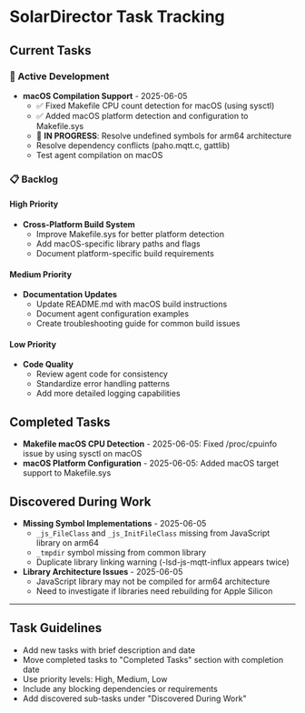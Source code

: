 # SolarDirector Task Tracking

## Current Tasks

### 🔨 Active Development
- **macOS Compilation Support** - 2025-06-05
  - ✅ Fixed Makefile CPU count detection for macOS (using sysctl)
  - ✅ Added macOS platform detection and configuration to Makefile.sys
  - 🔄 **IN PROGRESS**: Resolve undefined symbols for arm64 architecture
  - Resolve dependency conflicts (paho.mqtt.c, gattlib)
  - Test agent compilation on macOS

### 📋 Backlog

#### High Priority
- **Cross-Platform Build System**
  - Improve Makefile.sys for better platform detection
  - Add macOS-specific library paths and flags
  - Document platform-specific build requirements

#### Medium Priority
- **Documentation Updates**
  - Update README.md with macOS build instructions
  - Document agent configuration examples
  - Create troubleshooting guide for common build issues

#### Low Priority
- **Code Quality**
  - Review agent code for consistency
  - Standardize error handling patterns
  - Add more detailed logging capabilities

## Completed Tasks
- **Makefile macOS CPU Detection** - 2025-06-05: Fixed /proc/cpuinfo issue by using sysctl on macOS
- **macOS Platform Configuration** - 2025-06-05: Added macOS target support to Makefile.sys

## Discovered During Work
- **Missing Symbol Implementations** - 2025-06-05
  - `_js_FileClass` and `_js_InitFileClass` missing from JavaScript library on arm64
  - `_tmpdir` symbol missing from common library
  - Duplicate library linking warning (-lsd-js-mqtt-influx appears twice)
- **Library Architecture Issues** - 2025-06-05
  - JavaScript library may not be compiled for arm64 architecture
  - Need to investigate if libraries need rebuilding for Apple Silicon

---

## Task Guidelines
- Add new tasks with brief description and date
- Move completed tasks to "Completed Tasks" section with completion date
- Use priority levels: High, Medium, Low
- Include any blocking dependencies or requirements
- Add discovered sub-tasks under "Discovered During Work"
